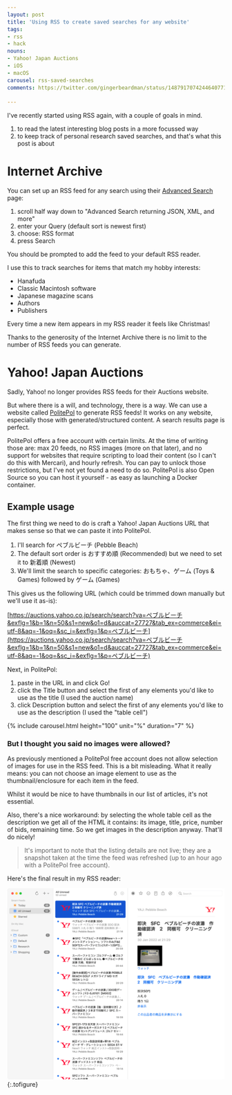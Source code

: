 ```yaml
---
layout: post
title: 'Using RSS to create saved searches for any website'
tags:
- rss
- hack
nouns:
- Yahoo! Japan Auctions
- iOS
- macOS
carousel: rss-saved-searches
comments: https://twitter.com/gingerbeardman/status/1487917074244640771

---
```


I've recently started using RSS again, with a couple of goals in mind.

1. to read the latest interesting blog posts in a more focussed way
2. to keep track of personal research saved searches, and that's what this post is about

# Internet Archive

You can set up an RSS feed for any search using their [Advanced Search](https://archive.org/advancedsearch.php) page:
1. scroll half way down to "Advanced Search returning JSON, XML, and more"
2. enter your Query (default sort is newest first)
3. choose: RSS format
4. press Search

You should be prompted to add the feed to your default RSS reader.

I use this to track searches for items that match my hobby interests:
- Hanafuda
- Classic Macintosh software
- Japanese magazine scans
- Authors
- Publishers

Every time a new item appears in my RSS reader it feels like Christmas!

Thanks to the generosity of the Internet Archive there is no limit to the number of RSS feeds you can generate.

# Yahoo! Japan Auctions

Sadly, Yahoo! no longer provides RSS feeds for their Auctions website.

But where there is a will, and technology, there is a way. We can use a website called [PolitePol](https://politepol.com/en/) to generate RSS feeds! It works on any website, especially those with generated/structured content. A search results page is perfect.

PolitePol offers a free account with certain limits. At the time of writing those are: max 20 feeds, no RSS images (more on that later), and no support for websites that require scripting to load their content (so I can't do this with Mercari), and hourly refresh. You can pay to unlock those restrictions, but I've not yet found a need to do so. PolitePol is also Open Source so you can host it yourself - as easy as launching a Docker container.

## Example usage

The first thing we need to do is craft a Yahoo! Japan Auctions URL that makes sense so that we can paste it into PolitePol.

1. I'll search for ペブルビーチ (Pebble Beach)
2. The default sort order is おすすめ順 (Recommended) but we need to set it to 新着順 (Newest)
3. We'll limit the search to specific categories: おもちゃ、ゲーム (Toys & Games) followed by ゲーム (Games)

This gives us the following URL (which could be trimmed down manually but we'll use it as-is):

[https://auctions.yahoo.co.jp/search/search?va=ペブルビーチ&exflg=1&b=1&n=50&s1=new&o1=d&auccat=27727&tab_ex=commerce&ei=utf-8&aq=-1&oq=&sc_i=&exflg=1&p=ペブルビーチ](https://auctions.yahoo.co.jp/search/search?va=ペブルビーチ&exflg=1&b=1&n=50&s1=new&o1=d&auccat=27727&tab_ex=commerce&ei=utf-8&aq=-1&oq=&sc_i=&exflg=1&p=ペブルビーチ)

Next, in PolitePol:

1. paste in the URL in and click Go!
2. click the Title button and select the first of any elements you'd like to use as the title (I used the auction name)
3. click Description button and select the first of any elements you'd like to use as the description (I used the "table cell")

{% include carousel.html height="100" unit="%" duration="7" %}

### But I thought you said no images were allowed?

As previously mentioned a PolitePol free account does not allow selection of images for use in the RSS feed. This is a bit misleading. What it really means: you can not choose an image element to use as the thumbnail/enclosure for each item in the feed.

Whilst it would be nice to have thumbnails in our list of articles, it's not essential.

Also, there's a nice workaround: by selecting the whole table cell as the description we get all of the HTML it contains: its image, title, price, number of bids, remaining time. So we get images in the description anyway. That'll do nicely!

> It's important to note that the listing details are not live; they are a snapshot taken at the time the feed was refreshed (up to an hour ago with a PolitePol free account).

Here's the final result in my RSS reader:

![PNG](/images/posts/rss-saved-searches-8.png "Saved Search: a generated RSS feed for a Yahoo! Japan Auctions search")
{:.tofigure}
